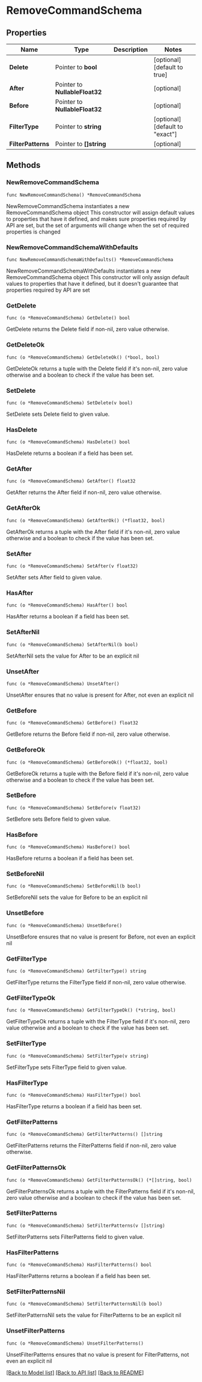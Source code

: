 # RemoveCommandSchema

## Properties

Name | Type | Description | Notes
------------ | ------------- | ------------- | -------------
**Delete** | Pointer to **bool** |  | [optional] [default to true]
**After** | Pointer to **NullableFloat32** |  | [optional] 
**Before** | Pointer to **NullableFloat32** |  | [optional] 
**FilterType** | Pointer to **string** |  | [optional] [default to "exact"]
**FilterPatterns** | Pointer to **[]string** |  | [optional] 

## Methods

### NewRemoveCommandSchema

`func NewRemoveCommandSchema() *RemoveCommandSchema`

NewRemoveCommandSchema instantiates a new RemoveCommandSchema object
This constructor will assign default values to properties that have it defined,
and makes sure properties required by API are set, but the set of arguments
will change when the set of required properties is changed

### NewRemoveCommandSchemaWithDefaults

`func NewRemoveCommandSchemaWithDefaults() *RemoveCommandSchema`

NewRemoveCommandSchemaWithDefaults instantiates a new RemoveCommandSchema object
This constructor will only assign default values to properties that have it defined,
but it doesn't guarantee that properties required by API are set

### GetDelete

`func (o *RemoveCommandSchema) GetDelete() bool`

GetDelete returns the Delete field if non-nil, zero value otherwise.

### GetDeleteOk

`func (o *RemoveCommandSchema) GetDeleteOk() (*bool, bool)`

GetDeleteOk returns a tuple with the Delete field if it's non-nil, zero value otherwise
and a boolean to check if the value has been set.

### SetDelete

`func (o *RemoveCommandSchema) SetDelete(v bool)`

SetDelete sets Delete field to given value.

### HasDelete

`func (o *RemoveCommandSchema) HasDelete() bool`

HasDelete returns a boolean if a field has been set.

### GetAfter

`func (o *RemoveCommandSchema) GetAfter() float32`

GetAfter returns the After field if non-nil, zero value otherwise.

### GetAfterOk

`func (o *RemoveCommandSchema) GetAfterOk() (*float32, bool)`

GetAfterOk returns a tuple with the After field if it's non-nil, zero value otherwise
and a boolean to check if the value has been set.

### SetAfter

`func (o *RemoveCommandSchema) SetAfter(v float32)`

SetAfter sets After field to given value.

### HasAfter

`func (o *RemoveCommandSchema) HasAfter() bool`

HasAfter returns a boolean if a field has been set.

### SetAfterNil

`func (o *RemoveCommandSchema) SetAfterNil(b bool)`

 SetAfterNil sets the value for After to be an explicit nil

### UnsetAfter
`func (o *RemoveCommandSchema) UnsetAfter()`

UnsetAfter ensures that no value is present for After, not even an explicit nil
### GetBefore

`func (o *RemoveCommandSchema) GetBefore() float32`

GetBefore returns the Before field if non-nil, zero value otherwise.

### GetBeforeOk

`func (o *RemoveCommandSchema) GetBeforeOk() (*float32, bool)`

GetBeforeOk returns a tuple with the Before field if it's non-nil, zero value otherwise
and a boolean to check if the value has been set.

### SetBefore

`func (o *RemoveCommandSchema) SetBefore(v float32)`

SetBefore sets Before field to given value.

### HasBefore

`func (o *RemoveCommandSchema) HasBefore() bool`

HasBefore returns a boolean if a field has been set.

### SetBeforeNil

`func (o *RemoveCommandSchema) SetBeforeNil(b bool)`

 SetBeforeNil sets the value for Before to be an explicit nil

### UnsetBefore
`func (o *RemoveCommandSchema) UnsetBefore()`

UnsetBefore ensures that no value is present for Before, not even an explicit nil
### GetFilterType

`func (o *RemoveCommandSchema) GetFilterType() string`

GetFilterType returns the FilterType field if non-nil, zero value otherwise.

### GetFilterTypeOk

`func (o *RemoveCommandSchema) GetFilterTypeOk() (*string, bool)`

GetFilterTypeOk returns a tuple with the FilterType field if it's non-nil, zero value otherwise
and a boolean to check if the value has been set.

### SetFilterType

`func (o *RemoveCommandSchema) SetFilterType(v string)`

SetFilterType sets FilterType field to given value.

### HasFilterType

`func (o *RemoveCommandSchema) HasFilterType() bool`

HasFilterType returns a boolean if a field has been set.

### GetFilterPatterns

`func (o *RemoveCommandSchema) GetFilterPatterns() []string`

GetFilterPatterns returns the FilterPatterns field if non-nil, zero value otherwise.

### GetFilterPatternsOk

`func (o *RemoveCommandSchema) GetFilterPatternsOk() (*[]string, bool)`

GetFilterPatternsOk returns a tuple with the FilterPatterns field if it's non-nil, zero value otherwise
and a boolean to check if the value has been set.

### SetFilterPatterns

`func (o *RemoveCommandSchema) SetFilterPatterns(v []string)`

SetFilterPatterns sets FilterPatterns field to given value.

### HasFilterPatterns

`func (o *RemoveCommandSchema) HasFilterPatterns() bool`

HasFilterPatterns returns a boolean if a field has been set.

### SetFilterPatternsNil

`func (o *RemoveCommandSchema) SetFilterPatternsNil(b bool)`

 SetFilterPatternsNil sets the value for FilterPatterns to be an explicit nil

### UnsetFilterPatterns
`func (o *RemoveCommandSchema) UnsetFilterPatterns()`

UnsetFilterPatterns ensures that no value is present for FilterPatterns, not even an explicit nil

[[Back to Model list]](../README.md#documentation-for-models) [[Back to API list]](../README.md#documentation-for-api-endpoints) [[Back to README]](../README.md)


